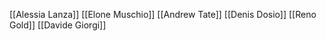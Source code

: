 [[Alessia Lanza]]
[[Elone Muschio]]
[[Andrew Tate]]
[[Denis Dosio]]
[[Reno Gold]]
[[Davide Giorgi]]

